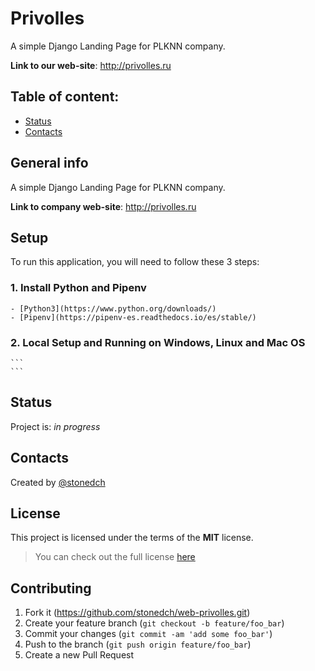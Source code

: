 # Privolles

A simple Django Landing Page for PLKNN company.

**Link to our web-site**: http://privolles.ru

## Table of content:

* [Status](#status)
* [Contacts](#contacts)

## General info

A simple Django Landing Page for PLKNN company.

**Link to company web-site**: http://privolles.ru

## Setup

To run this application, you will need to follow these 3 steps:

### 1. Install Python and Pipenv

    - [Python3](https://www.python.org/downloads/)
    - [Pipenv](https://pipenv-es.readthedocs.io/es/stable/)

### 2. Local Setup and Running on Windows, Linux and Mac OS

    ```
    ```

## Status

Project is: _in progress_

## Contacts

Created by [@stonedch](https://github.com/stonedch)

## License

This project is licensed under the terms of the **MIT** license.

>You can check out the full license [here](https://github.com/stonedch/web-privolles/blob/main/LICENSE)

## Contributing

1. Fork it (<https://github.com/stonedch/web-privolles.git>)
2. Create your feature branch (`git checkout -b feature/foo_bar`)
3. Commit your changes (`git commit -am 'add some foo_bar'`)
4. Push to the branch (`git push origin feature/foo_bar`)
5. Create a new Pull Request

